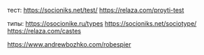 тест:
https://socioniks.net/test/
https://relaza.com/proyti-test

типы:
https://osocionike.ru/types
https://socioniks.net/sociotype/
https://relaza.com/castes


https://www.andrewbozhko.com/robespier